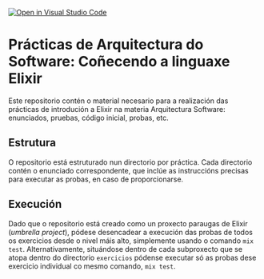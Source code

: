 [![Open in Visual Studio Code](https://classroom.github.com/assets/open-in-vscode-f059dc9a6f8d3a56e377f745f24479a46679e63a5d9fe6f495e02850cd0d8118.svg)](https://classroom.github.com/online_ide?assignment_repo_id=5745036&assignment_repo_type=AssignmentRepo)
# Prácticas de Arquitectura do Software: Coñecendo a linguaxe Elixir

Este repositorio contén o material necesario para a realización das
prácticas de introdución a Elixir na materia Arquitectura Software:
enunciados, pruebas, código inicial, probas, etc.

## Estrutura

O repositorio está estruturado nun directorio por práctica. Cada
directorio contén o enunciado correspondente, que inclúe as
instruccións precisas para executar as probas, en caso de
proporcionarse.

## Execución

Dado que o repositorio está creado como un proxecto paraugas de Elixir
(_umbrella project_), pódese desencadear a execución das probas de
todos os exercicios desde o nivel máis alto, simplemente usando o
comando `mix test`. Alternativamente, situándose dentro de cada
subproxecto que se atopa dentro do directorio `exercicios` pódense
executar só as probas dese exercicio individual co mesmo comando, `mix
test`.
